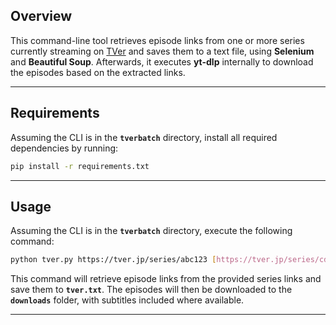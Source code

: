 ## Overview

This command-line tool retrieves episode links from one or more series currently streaming on [TVer](https://tver.jp/) and saves them to a text file, using **Selenium** and **Beautiful Soup**. Afterwards, it executes **yt-dlp** internally to download the episodes based on the extracted links. 

****

## Requirements

Assuming the CLI is in the **`tverbatch`** directory, install all required dependencies by running:

```sh
pip install -r requirements.txt
```

****

## Usage

Assuming the CLI is in the **`tverbatch`** directory, execute the following command:

```sh
python tver.py https://tver.jp/series/abc123 [https://tver.jp/series/cde456...]
```

This command will retrieve episode links from the provided series links and save them to **`tver.txt`**.
The episodes will then be downloaded to the **`downloads`** folder, with subtitles included where available.

****